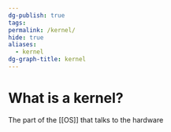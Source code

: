 ```yaml
---
dg-publish: true
tags: 
permalink: /kernel/
hide: true
aliases:
  - kernel
dg-graph-title: kernel
---
```

# What is a kernel?
The part of the [[OS]] that talks to the hardware